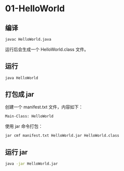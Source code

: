# 01-HelloWorld

## 编译

```bash
javac HelloWorld.java
```

运行后会生成一个 HelloWorld.class 文件。

## 运行

```bash
java HelloWorld
```

## 打包成 jar

创建一个 manifest.txt 文件，内容如下：

```txt
Main-Class: HelloWorld
```

使用 jar 命令打包：

```bash
jar cmf manifest.txt HelloWorld.jar HelloWorld.class
```

## 运行 jar

```bash
java -jar HelloWorld.jar
```
